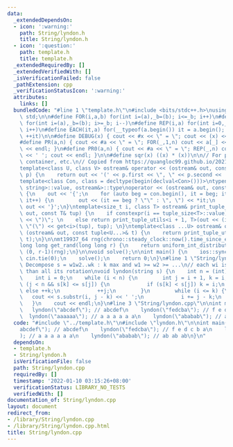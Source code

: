 ```yaml
---
data:
  _extendedDependsOn:
  - icon: ':warning:'
    path: String/lyndon.h
    title: String/lyndon.h
  - icon: ':question:'
    path: template.h
    title: template.h
  _extendedRequiredBy: []
  _extendedVerifiedWith: []
  _isVerificationFailed: false
  _pathExtension: cpp
  _verificationStatusIcon: ':warning:'
  attributes:
    links: []
  bundledCode: "#line 1 \"template.h\"\n#include <bits/stdc++.h>\nusing namespace\
    \ std;\n\n#define FOR(i,a,b) for(int i=(a),_b=(b); i<=_b; i++)\n#define FORD(i,a,b)\
    \ for(int i=(a),_b=(b); i>=_b; i--)\n#define REP(i,a) for(int i=0,_a=(a); i<_a;\
    \ i++)\n#define EACH(it,a) for(__typeof(a.begin()) it = a.begin(); it != a.end();\
    \ ++it)\n\n#define DEBUG(x) { cout << #x << \" = \"; cout << (x) << endl; }\n\
    #define PR(a,n) { cout << #a << \" = \"; FOR(_,1,n) cout << a[_] << ' '; cout\
    \ << endl; }\n#define PR0(a,n) { cout << #a << \" = \"; REP(_,n) cout << a[_]\
    \ << ' '; cout << endl; }\n\n#define sqr(x) ((x) * (x))\n\n// For printing pair,\
    \ container, etc.\n// Copied from https://quangloc99.github.io/2021/07/30/my-CP-debugging-template.html\n\
    template<class U, class V> ostream& operator << (ostream& out, const pair<U, V>&\
    \ p) {\n    return out << '(' << p.first << \", \" << p.second << ')';\n}\n\n\
    template<class Con, class = decltype(begin(declval<Con>()))>\ntypename enable_if<!is_same<Con,\
    \ string>::value, ostream&>::type\noperator << (ostream& out, const Con& con)\
    \ {\n    out << '{';\n    for (auto beg = con.begin(), it = beg; it != con.end();\
    \ it++) {\n        out << (it == beg ? \"\" : \", \") << *it;\n    }\n    return\
    \ out << '}';\n}\ntemplate<size_t i, class T> ostream& print_tuple_utils(ostream&\
    \ out, const T& tup) {\n    if constexpr(i == tuple_size<T>::value) return out\
    \ << \")\"; \n    else return print_tuple_utils<i + 1, T>(out << (i ? \", \" :\
    \ \"(\") << get<i>(tup), tup); \n}\ntemplate<class ...U> ostream& operator <<\
    \ (ostream& out, const tuple<U...>& t) {\n    return print_tuple_utils<0, tuple<U...>>(out,\
    \ t);\n}\n\nmt19937_64 rng(chrono::steady_clock::now().time_since_epoch().count());\n\
    long long get_rand(long long r) {\n    return uniform_int_distribution<long long>\
    \ (0, r-1)(rng);\n}\n\nvoid solve();\n\nint main() {\n    ios::sync_with_stdio(0);\
    \ cin.tie(0);\n    solve();\n    return 0;\n}\n#line 1 \"String/lyndon.h\"\n//\
    \ Decompose s = w1w2..wk : k max and w1 >= w2 >= ...\n// each wi is strictly smaller\
    \ than all its rotation\nvoid lyndon(string s) {\n    int n = (int) s.length();\n\
    \    int i = 0;\n    while (i < n) {\n        int j = i + 1, k = i;\n        while\
    \ (j < n && s[k] <= s[j]) {\n            if (s[k] < s[j]) k = i;\n           \
    \ else ++k;\n            ++j;\n        }\n        while (i <= k) {\n         \
    \   cout << s.substr(i, j - k) << ' ';\n            i += j - k;\n        }\n \
    \   }\n    cout << endl;\n}\n#line 3 \"String/lyndon.cpp\"\n\nint main() {\n \
    \   lyndon(\"abcdef\"); // abcdef\n    lyndon(\"fedcba\"); // f e d c b a\n  \
    \  lyndon(\"aaaaaa\"); // a a a a a a\n    lyndon(\"ababab\"); // ab ab ab\n}\n"
  code: "#include \"../template.h\"\n#include \"lyndon.h\"\n\nint main() {\n    lyndon(\"\
    abcdef\"); // abcdef\n    lyndon(\"fedcba\"); // f e d c b a\n    lyndon(\"aaaaaa\"\
    ); // a a a a a a\n    lyndon(\"ababab\"); // ab ab ab\n}\n"
  dependsOn:
  - template.h
  - String/lyndon.h
  isVerificationFile: false
  path: String/lyndon.cpp
  requiredBy: []
  timestamp: '2022-01-10 03:15:26+08:00'
  verificationStatus: LIBRARY_NO_TESTS
  verifiedWith: []
documentation_of: String/lyndon.cpp
layout: document
redirect_from:
- /library/String/lyndon.cpp
- /library/String/lyndon.cpp.html
title: String/lyndon.cpp
---
```

